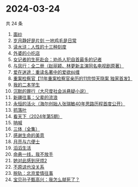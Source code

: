 # 2024-03-24

共 24 条

<!-- BEGIN WEREAD -->
<!-- 最后更新时间 2024-03-24 10:09:57 +0800 -->
1. [面纱](https://weread.qq.com/web/bookDetail/d03325e0813ab6ba6g0127e2)
1. [岁月静好是片刻 一地鸡毛是日常](https://weread.qq.com/web/bookDetail/65532e50813ab8a1eg018365)
1. [读水浒：人性的十三种刻度](https://weread.qq.com/web/bookDetail/9f432800728dd5a09f4d4f3)
1. [外婆的小吃店](https://weread.qq.com/web/bookDetail/d7032720813ab89dag0115ab)
1. [女记者的生死赴会：劝杀人犯自首最多的记者](https://weread.qq.com/web/bookDetail/56c328f0813ab8a10g018d12)
1. [与凤行：全二册（赵丽颖、林更新主演同名电视剧原著）](https://weread.qq.com/web/bookDetail/8a1327b055401a8a15ae90c)
1. [爱在迷途：重读名著中的爱欲纠缠](https://weread.qq.com/web/bookDetail/e1432a90813ab8a2eg01816f)
1. [重案检察官【11年重案检察官亲历的11宗惊天隐案 独家首发】](https://weread.qq.com/web/bookDetail/67f321b0813ab8a15g011b9c)
1. [我的二本学生](https://weread.qq.com/web/bookDetail/776329f07210329d776d8b0)
1. [沉默的罪行（大尺度社会派悬疑小说）](https://weread.qq.com/web/bookDetail/5c332520813ab8976g01672f)
1. [新疆往事：父辈的流浪](https://weread.qq.com/web/bookDetail/2e032b90813ab8a15g019fc9)
1. [永恒的活火（海尔创始人张瑞敏40年思路历程首度公开）](https://weread.qq.com/web/bookDetail/74632470813ab85bag01018b)
1. [抓落叶](https://weread.qq.com/web/bookDetail/4ea320a07213d2ba4ead552)
1. [看天下（2024年第5期）](https://weread.qq.com/web/bookDetail/5f132ad0813ab8a4bg015b4f)
1. [呐喊](https://weread.qq.com/web/bookDetail/a7a32ed0726a21efa7a6a3b)
1. [三体（全集）](https://weread.qq.com/web/bookDetail/ce032b305a9bc1ce0b0dd2a)
1. [感谢生命的美意](https://weread.qq.com/web/bookDetail/58c32d30813ab89efg014462)
1. [月亮与六便士](https://weread.qq.com/web/bookDetail/12c32b9071a0f63912c88de)
1. [滔滔生活](https://weread.qq.com/web/bookDetail/47632e40813ab774cg010258)
1. [命悬一线，我不放手](https://weread.qq.com/web/bookDetail/0fa32270813ab89dbg011d04)
1. [她对此感到厌烦2](https://weread.qq.com/web/bookDetail/c7732910813ab89d4g0178fc)
1. [不原谅也没关系](https://weread.qq.com/web/bookDetail/5a832b90813ab78dag016aaa)
1. [脱轨：北京爱情往事](https://weread.qq.com/web/bookDetail/e43329a0813ab89d6g014c1f)
1. [宝贝孙子甄高兴：我怎么就死了？](https://weread.qq.com/web/bookDetail/1a932540813ab8a05g014d64)
<!-- END WEREAD -->
